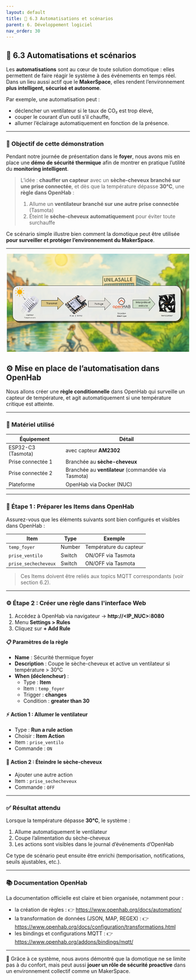 ```yaml
---
layout: default
title: 🤖 6.3 Automatisations et scénarios
parent: 6. Développement logiciel
nav_order: 30
---
```



## 🤖 6.3 Automatisations et scénarios

Les **automatisations** sont au cœur de toute solution domotique : elles permettent de faire réagir le système à des événements en temps réel. Dans un lieu aussi actif que le **MakerSpace**, elles rendent l’environnement **plus intelligent, sécurisé et autonome**.

Par exemple, une automatisation peut :

- déclencher un ventilateur si le taux de CO₂ est trop élevé,
- couper le courant d’un outil s’il chauffe,
- allumer l’éclairage automatiquement en fonction de la présence.

---

### 🎯 Objectif de cette démonstration

Pendant notre journée de présentation dans le **foyer**, nous avons mis en place une **démo de sécurité thermique** afin de montrer en pratique l’utilité du **monitoring intelligent**.

> L’idée : **chauffer un capteur** avec un **sèche-cheveux branché sur une prise connectée**, et dès que la température dépasse **30°C**, une **règle dans OpenHab** :
>
> 1. Allume un **ventilateur branché sur une autre prise connectée** (Tasmota)
> 2. Éteint le **sèche-cheveux automatiquement** pour éviter toute surchauffe

Ce scénario simple illustre bien comment la domotique peut être utilisée **pour surveiller et protéger l’environnement du MakerSpace**.

---
<p align="center">
  <img src="docs/images/logique.png" alt="Photo 1" width="500"/>
</p>

## ⚙️ Mise en place de l’automatisation dans OpenHab

Nous allons créer une **règle conditionnelle** dans OpenHab qui surveille un capteur de température, et agit automatiquement si une température critique est atteinte.

---

### 🧪 Matériel utilisé

| Équipement         | Détail                                          |
|--------------------|--------------------------------------------------|
| ESP32-C3 (Tasmota) | avec capteur **AM2302**                          |
| Prise connectée 1  | Branchée au **sèche-cheveux**                   |
| Prise connectée 2  | Branchée au **ventilateur** (commandée via Tasmota) |
| Plateforme         | OpenHab via Docker (NUC)                        |

---

### 📐 Étape 1 : Préparer les Items dans OpenHab

Assurez-vous que les éléments suivants sont bien configurés et visibles dans OpenHab :

| Item                | Type     | Exemple              |
|---------------------|----------|-----------------------|
| `temp_foyer`        | Number   | Température du capteur |
| `prise_ventilo`     | Switch   | ON/OFF via Tasmota     |
| `prise_sechecheveux`| Switch   | ON/OFF via Tasmota     |

> Ces Items doivent être reliés aux topics MQTT correspondants (voir section 6.2).

---

### ⚙️ Étape 2 : Créer une règle dans l'interface Web

1. Accédez à OpenHab via navigateur → **http://<IP_NUC>:8080**
2. Menu **Settings > Rules**
3. Cliquez sur **+ Add Rule**

#### 📋 Paramètres de la règle

- **Name** : Sécurité thermique foyer
- **Description** : Coupe le sèche-cheveux et active un ventilateur si température > 30°C
- **When (déclencheur)** :
  - Type : **Item**
  - Item : `temp_foyer`
  - Trigger : **changes**
  - Condition : **greater than 30**

#### ⚡ Action 1 : Allumer le ventilateur

- Type : **Run a rule action**
- Choisir : **Item Action**
- Item : `prise_ventilo`
- Commande : `ON`

#### 🔌 Action 2 : Éteindre le sèche-cheveux

- Ajouter une autre action
- Item : `prise_sechecheveux`
- Commande : `OFF`

---

### ✅ Résultat attendu

Lorsque la température dépasse **30°C**, le système :

1. Allume automatiquement le ventilateur
2. Coupe l’alimentation du sèche-cheveux
3. Les actions sont visibles dans le journal d’événements d’OpenHab

Ce type de scénario peut ensuite être enrichi (temporisation, notifications, seuils ajustables, etc.).

---

### 📚 Documentation OpenHab

La documentation officielle est claire et bien organisée, notamment pour :

- la création de règles :
  👉 https://www.openhab.org/docs/automation/
- la transformation de données (JSON, MAP, REGEX) :
  👉 https://www.openhab.org/docs/configuration/transformations.html
- les bindings et configurations MQTT :
  👉 https://www.openhab.org/addons/bindings/mqtt/

---

🧠 Grâce à ce système, nous avons démontré que la domotique ne se limite pas à du confort, mais peut aussi **jouer un rôle de sécurité proactive** dans un environnement collectif comme un MakerSpace.

